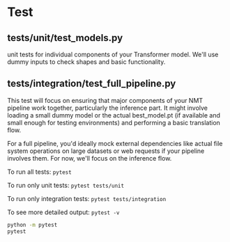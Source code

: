 # Test

## tests/unit/test_models.py

unit tests for individual components of your Transformer model. We'll use dummy inputs to check shapes and basic functionality.

## tests/integration/test_full_pipeline.py

This test will focus on ensuring that major components of your NMT pipeline work together, particularly the inference part. It might involve loading a small dummy model or the actual best_model.pt (if available and small enough for testing environments) and performing a basic translation flow.

For a full pipeline, you'd ideally mock external dependencies like actual file system operations on large datasets or web requests if your pipeline involves them. For now, we'll focus on the inference flow.

To run all tests: `pytest`

To run only unit tests: `pytest tests/unit`

To run only integration tests: `pytest tests/integration`

To see more detailed output: `pytest -v`

```bash
python -m pytest
pytest
